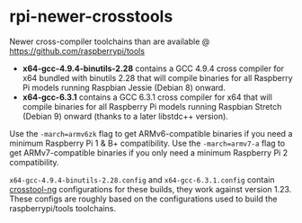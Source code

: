 # rpi-newer-crosstools

Newer cross-compiler toolchains than are available @ https://github.com/raspberrypi/tools

* **x64-gcc-4.9.4-binutils-2.28** contains a GCC 4.9.4 cross compiler for x64 bundled with binutils 2.28 that will compile binaries for all Raspberry Pi models running Raspbian Jessie (Debian 8) onward.
* **x64-gcc-6.3.1** contains a GCC 6.3.1 cross compiler for x64 that will compile binaries for all Raspberry Pi models running Raspbian Stretch (Debian 9) onward (thanks to a later libstdc++ version).

Use the `-march=armv6zk` flag to get ARMv6-compatible binaries if you need a minimum Raspberry Pi 1 & B+ compatibility.
Use the `-march=armv7-a` flag to get ARMv7-compatible binaries if you only need a minimum Raspberry Pi 2 compatibility.

`x64-gcc-4.9.4-binutils-2.28.config` and `x64-gcc-6.3.1.config` contain [crosstool-ng](https://crosstool-ng.github.io/) configurations for these builds, they work against version 1.23. These configs are roughly based on the configurations used to build the raspberrypi/tools toolchains.
